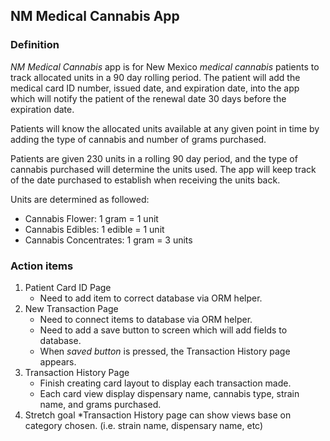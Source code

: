 ## NM Medical Cannabis App

### Definition

*NM Medical Cannabis* app is for New Mexico *medical cannabis* patients to track allocated units in a 90 day rolling period. 
The patient will add the medical card ID number, issued date, and expiration date, into the app which will notify 
the patient of the renewal date 30 days before the expiration date.

Patients will know the allocated units available at any given point in time by adding the type of cannabis and number of grams 
purchased. 

Patients are given 230 units in a rolling 90 day period, and the type of cannabis purchased will determine the units used. 
The app will keep track of the date purchased to establish when receiving the units back.

Units are determined as followed:
  * Cannabis Flower: 1 gram = 1 unit
  * Cannabis Edibles: 1 edible = 1 unit
  * Cannabis Concentrates: 1 gram = 3 units 
  
  ### Action items
  
  1. Patient Card ID Page
     * Need to add item to correct database via ORM helper.
  2. New Transaction Page
     * Need to connect items to database via ORM helper.
     * Need to add a save button to screen which will add fields to database.
     * When *saved button* is pressed, the Transaction History page appears. 
  3. Transaction History Page
     * Finish creating card layout to display each transaction made.
     * Each card view display dispensary name, cannabis type, strain name, and grams purchased.
  4. Stretch goal
     *Transaction History page can show views base on category chosen. (i.e. strain name, dispensary name, etc)

